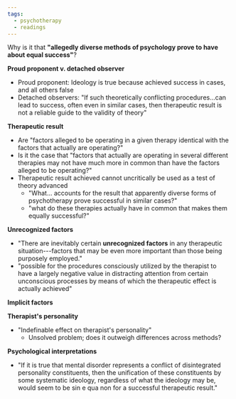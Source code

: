 ```yaml
---
tags:
  - psychotherapy
  - readings
---
```

Why is it that **"allegedly diverse methods of psychology prove to have about equal success"**?

**Proud proponent v. detached observer**
- Proud proponent: Ideology is true because achieved success in cases, and all others false
- Detached observers: "If such theoretically conflicting procedures...can lead to success, often even in similar cases, then therapeutic result is not a reliable guide to the validity of theory"

**Therapeutic result**
- Are "factors alleged to be operating in a given therapy identical with the factors that actually are operating?"
- Is it the case that "factors that actually are operating in several different therapies may not have much more in common than have the factors alleged to be operating?"
- Therapeutic result achieved cannot uncritically be used as a test of theory advanced
	- "What... accounts for the result that apparently diverse forms of psychotherapy prove successful in similar cases?"
	- "what do these therapies actually have in common that makes them equally successful?"

**Unrecognized factors**
- "There are inevitably certain **unrecognized factors** in any therapeutic situation---factors that may be even more important than those being purposely employed."
- "possible for the procedures consciously utilized by the therapist to have a largely negative value in distracting attention from certain unconscious processes by means of which the therapeutic effect is actually achieved"

**Implicit factors**

**Therapist's personality**
- "Indefinable effect on therapist's personality"
	- Unsolved problem; does it outweigh differences across methods? 

**Psychological interpretations**
- "If it is true that mental disorder represents a conflict of disintegrated personality constituents, then the unification of these constituents by some systematic ideology, regardless of what the ideology may be, would seem to be sin e qua non for a successful therapeutic result."

